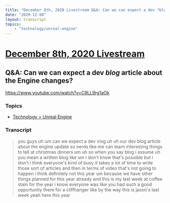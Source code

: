 ```yaml
---
title: "December 8th, 2020 Livestream Q&A: Can we can expect a dev *blog* article about the Engine changes?"
date: "2020-12-08"
layout: transcript
topics:
    - "technology/unreal-engine"
---
```

# [December 8th, 2020 Livestream](../2020-12-08.md)
## Q&A: Can we can expect a dev *blog* article about the Engine changes?
https://www.youtube.com/watch?v=C9LL9rg1aOk

### Topics
* [Technology > Unreal Engine](../topics/technology/unreal-engine.md)

### Transcript

> you guys uh um can we expect a dev vlog uh uh our dev blog article about the engine update so nerds like me can learn interesting things to tell at christmas dinners um uh so when you say blog i assume uh you mean a written blog like um i don't know that's possible but i don't i think everyone's kind of busy it takes a lot of time to write those sort of articles and then in terms of video that's not going to happen i think definitely not this year um because we have other things planned for this year already and this is my last week at coffee stain for the year i know everyone was like you had such a good opportunity there for a cliffhanger like by the way this is jason's last week yeah here this year
